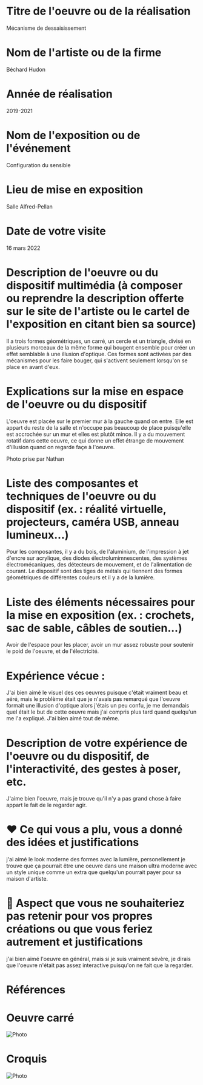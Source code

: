 # Titre de l'oeuvre ou de la réalisation
Mécanisme de dessaisissement

#  Nom de l'artiste ou de la firme
Béchard Hudon
# Année de réalisation
2019-2021
# Nom de l'exposition ou de l'événement
Configuration du sensible
 # Lieu de mise en exposition
Salle Alfred-Pellan
# Date de votre visite
16 mars 2022
 # Description de l'oeuvre ou du dispositif multimédia (à composer ou reprendre la description offerte sur le site de l'artiste ou le cartel de l'exposition en citant bien sa source)
Il a trois formes géométriques, un carré, un cercle et un triangle, divisé en plusieurs morceaux de la même forme qui bougent ensemble pour créer un effet semblable à une illusion d'optique. Ces formes sont activées par des mécanismes pour les faire bouger, qui s'activent seulement lorsqu'on se place en avant d'eux.
 # Explications sur la mise en espace de l'oeuvre ou du dispositif 
L'oeuvre est placée sur le premier mur à la gauche quand on entre. Elle est appart du reste de la salle et n'occupe pas beaucoup de place puisqu'elle est accrochée sur un mur et elles est plutôt mince. Il y a du mouvement rotatif dans cette oeuvre, ce qui donne un effet étrange de mouvement d'illusion quand on regarde façe à l'oeuvre.

Photo prise par Nathan
 # Liste des composantes et techniques de l'oeuvre ou du dispositif (ex. : réalité virtuelle, projecteurs, caméra USB, anneau lumineux...)
Pour les composantes, il y a du bois, de l'aluminium, de l'impression à jet d'encre sur acrylique, des diodes électrolumimnescentes, des systèmes électromécaniques, des détecteurs de mouvement, et de l'alimentation de courant. Le dispositif sont des tiges de métals qui tiennent des formes géométriques de différentes couleurs et il y a de la lumière.
 # Liste des éléments nécessaires pour la mise en exposition (ex. : crochets, sac de sable, câbles de soutien...)
Avoir de l'espace pour les placer, avoir un mur assez robuste pour soutenir le poid de l'oeuvre, et de l'électricité.
 # Expérience vécue :
J'ai bien aimé le visuel des ces oeuvres puisque c'était vraiment beau et aéré, mais le problème était que je n'avais pas remarqué que l'oeuvre formait une illusion d'optique alors j'étais un peu confu, je me demandais quel était le but de cette oeuvre mais j'ai compris plus tard quand quelqu'un me l'a expliqué. J'ai bien aimé tout de même.
 # Description de votre expérience de l'oeuvre ou du dispositif, de l'interactivité, des gestes à poser, etc.
J'aime bien l'oeuvre, mais je trouve qu'il n'y a pas grand chose à faire appart le fait de le regarder agir.
 # ❤️ Ce qui vous a plu, vous a donné des idées et justifications
j'ai aimé le look moderne des formes avec la lumière, personellement je trouve que ça pourrait être une oeuvre dans une maison ultra moderne avec un style unique comme un extra que quelqu'un pourrait payer pour sa maison d'artiste.
 # 🤔 Aspect que vous ne souhaiteriez pas retenir pour vos propres créations ou que vous feriez autrement et justifications
j'ai bien aimé l'oeuvre en général, mais si je suis vraiment sévère, je dirais que l'oeuvre n'était pas assez interactive puisqu'on ne fait que la regarder.
# Références 
# Oeuvre carré
![Photo](médias/oeuvre_carre.png)
# Croquis
![Photo](https://github.com/eti45/porfolio_janelle_di_vincenzi_etienne/blob/main/configuration_du_sensible/m%C3%A9dias/Croquis.jpg)
